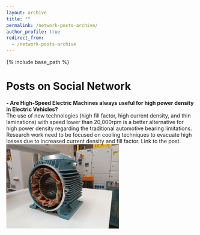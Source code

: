 ```yaml
---
layout: archive
title: ""
permalink: /network-posts-archive/
author_profile: true
redirect_from:
  - /network-posts-archive
---
```


{% include base_path %}


Posts on Social Network
=



**- Are High-Speed Electric Machines always useful for high power density in Electric Vehicles?**  
The use of new technologies (high fill factor, high current density, and thin laminations) with speed lower than 20,000rpm is a better alternative for high power density regarding the traditional automotive bearing limitations. Research work need to be focused on cooling techniques to evacuate high losses due to increased current density and fill factor. Link to the post.
<img src='/images/homepage_electric_machines.png' style="float:center; width:300px;">  
